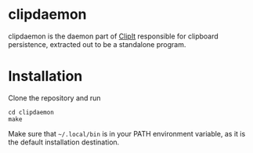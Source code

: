 # clipdaemon

clipdaemon is the daemon part of
[ClipIt](https://github.com/CristianHenzel/ClipIt)
responsible for clipboard persistence, extracted out to be a standalone program.

# Installation

Clone the repository and run
```
cd clipdaemon
make
```
Make sure that `~/.local/bin` is in your PATH environment variable, as it is
the default installation destination.
